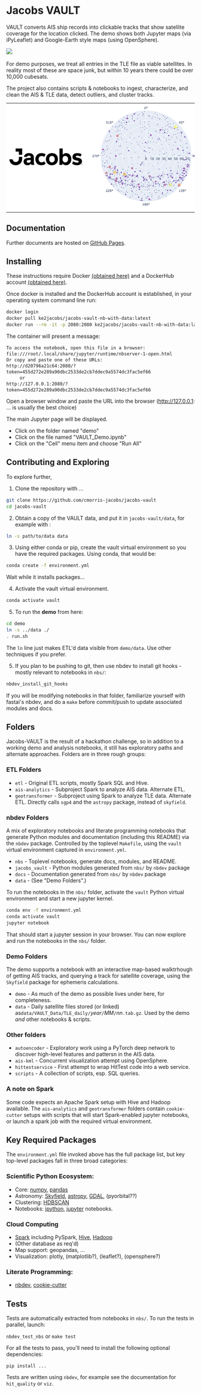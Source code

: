 # Jacobs VAULT



VAULT converts AIS ship records into clickable tracks that show satellite coverage for the location clicked. The demo shows both Jupyter maps (via iPyLeaflet) and Google-Earth style maps (using OpenSphere).  

<img src="nbs/images/vault-demo-3.gif">

For demo purposes, we treat all entries in the TLE file as viable satellites. In reality most of these are space junk, but within 10 years there could be over 10,000 cubesats. 

The project also contains scripts & notebooks to ingest, characterize, and clean the AIS & TLE data, detect outliers, and cluster tracks. 

<table>
    <tr style="background-color:#FFFFFF">
        <td style="background-color:#FFFFFF">
<img src="nbs/images/Jacobs_logo_rgb_black.svg" width="200" style="max-width: 200px">
        </td>
        <td>
<img alt="Satellites Visible" src="nbs/images/starmap_new.png" width="300" style="max-width: 300px">
        </td>
    </tr>
</table>



## Documentation
Further documents are hosted on [GitHub Pages](https://cmorris-jacobs.github.io/jacobs-vault/).

## Installing

These instructions require Docker [(obtained here)](https://docs.docker.com/get-docker/) and a DockerHub account [(obtained here)](https://hub.docker.com/). 

Once docker is installed and the DockerHub account is established, in your operating system command line run:
```bash
docker login
docker pull ke2jacobs/jacobs-vault-nb-with-data:latest
docker run --rm -it -p 2080:2080 ke2jacobs/jacobs-vault-nb-with-data:latest
```

The container will present a message:
```
To access the notebook, open this file in a browser:         
file:///root/.local/share/jupyter/runtime/nbserver-1-open.html    
Or copy and paste one of these URLs:       
http://d20796a21c64:2080/?token=455d272e289a90dbc2533de2cb7ddec9a5574dc3fac5ef66
     or     
http://127.0.0.1:2080/?token=455d272e289a90dbc2533de2cb7ddec9a5574dc3fac5ef66
```
Open a browser window and paste the URL into the browser (http://127.0.0.1: … is usually the best choice)

The main Jupyter page will be displayed.
 
* Click on the folder named "demo"
* Click on the file named "VAULT_Demo.ipynb"
* Click on the "Cell" menu item and choose "Run All"


## Contributing and Exploring

To explore further, 

1. Clone the repository with ...

```bash
git clone https://github.com/cmorris-jacobs/jacobs-vault
cd jacobs-vault
``` 

2. Obtain a copy of the VAULT data, and put it in `jacobs-vault/data`, for example with :
```bash
ln -s path/to/data data
```

3. Using either conda or pip, create the vault virtual environment so you have the required packages. Using conda, that would be:
```bash
conda create -f environment.yml
```
Wait while it installs packages...

4. Activate the vault virtual environment.
```bash
conda activate vault
```

5. To run the **demo** from here:
```bash
cd demo
ln -s ../data ./
. run.sh
```
The `ln` line just makes ETL'd data visible from `demo/data`. Use other techniques if you prefer.

5. If you plan to be pushing to git, then use nbdev to install git hooks - mostly relevant to notebooks in `nbs/`:
```bash
nbdev_install_git_hooks
```
If you will be modifying notebooks in that folder, familiarize yourself with fastai's nbdev, and do a `make` before commit/push to update associated modules and docs.


## Folders

Jacobs-VAULT is the result of a hackathon challenge, so in addition to a working demo and analysis notebooks, it still has exploratory paths and alternate approaches. Folders are in three rough groups:

### ETL Folders
* `etl` - Original ETL scripts, mostly Spark SQL and Hive.
* `ais-analytics` - Subproject Spark to analyze AIS data. Alternate ETL.
* `geotransformer` - Subproject using Spark to analyze TLE data. Alternate ETL. Directly calls `sgp4` and the `astropy` package, instead of `skyfield`.

### nbdev Folders
A mix of exploratory notebooks and literate programming notebooks that generate Python modules and documentation (including this README) via the `nbdev` package. Controlled by the toplevel `Makefile`, using the `vault` virtual environment captured in `environment.yml`.  
* `nbs` - Toplevel notebooks, generate docs, modules, and README.
* `jacobs_vault` - Python modules generated from `nbs/` by `nbdev` package
* `docs` - Documentation generated from `nbs/` by `nbdev` package
* `data` - (See "Demo Folders".)

To run the notebooks in the `nbs/` folder, 
activate the `vault` Python virtual environment and start a new jupyter kernel.
```bash
conda env -f environment.yml
conda activate vault
jupyter notebook
```
That should start a jupyter session in your browser. You can now explore and run the notebooks in the `nbs/` folder.

### Demo Folders
The demo supports a notebook with an interactive map-based walktrhough of getting AIS tracks, and querying a track for satellite coverage, using the `Skyfield` package for ephemeris calculations.  
* `demo` - As much of the demo as possible lives under here, for completeness.
* `data` - Daily satellite files stored (or linked) as`data/VAULT_Data/TLE_daily/`_year_`/`_MM_`/`_nn_`.tab.gz`. Used by the demo *and* other notebooks & scripts.  


### Other folders
* `autoencoder` - Exploratory work using a PyTorch deep network to discover high-level features and pattersn in the AIS data.
* `ais-kml` - Concurrent visualization attempt using OpenSphere.
* `hittestservice` - First attempt to wrap HitTest code into a web service.
* `scripts` - A collection of scripts, esp. SQL queries.


### A note on Spark
Some code expects an Apache Spark setup with Hive and Hadoop available. The `ais-analytics` and `geotransformer` folders contain `cookie-cutter` setups with scripts that 
will start Spark-enabled jupyter notebooks, or launch a spark job with the required virtual environment.

## Key Required Packages

The `environment.yml` file invoked above has the full package list, but key top-level packages fall in three broad categories:

### Scientific Python Ecosystem:
* Core: [numpy](https://numpy.org), [pandas](https://pandas.pydata.org)
* Astronomy: [Skyfield](https://rhodesmill.org/skyfield/), [astropy](https://www.astropy.org), [GDAL](https://gdal.org), (pyorbital??)
* Clustering: [HDBSCAN](https://hdbscan.readthedocs.io/en/latest/index.html)
* Notebooks:  [ipython](https://ipython.org), [jupyter](https://jupyter.org) notebooks.

### Cloud Computing
* [Spark](https://spark.apache.org) including PySpark, [Hive](https://hive.apache.org), [Hadoop](https://hadoop.apache.org)
* (Other database as req'd)
* Map support: geopandas, ...
* Visualization: plotly, (matplotlib?), (leaflet?), (opensphere?)

### Literate Programming: 
* [nbdev](https://nbdev.fast.ai), [cookie-cutter](https://cookiecutter.readthedocs.io/en/latest/README.html)


## Tests

Tests are automatically extracted from notebooks in `nbs/`. To run the tests in parallel, launch:

`nbdev_test_nbs` or `make test`

For all the tests to pass, you'll need to install the following optional dependencies:

```
pip install ...
```

Tests are written using <code>nbdev</code>, for example see the documentation for `hit_quality` or `viz`.
